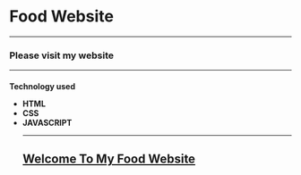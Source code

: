<h1> Food Website</h1>
<hr>
<h3>
 Please visit my website
<hr>
<h4>
Technology used
<ul>
<li>
HTML
<br>
<li>
CSS
<br>
<li>
JAVASCRIPT
<hr>
<h2>

<a href="https://sajjadahmed3.github.io/foodwebsite/"/>Welcome To My Food Website</a>

